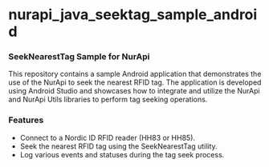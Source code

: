 # nurapi_java_seektag_sample_android
###  SeekNearestTag Sample for NurApi
This repository contains a sample Android application that demonstrates the use of the NurApi to seek the nearest RFID tag. The application is developed using Android Studio and showcases how to integrate and utilize the NurApi and NurApi Utils libraries to perform tag seeking operations.

### Features
- Connect to a Nordic ID RFID reader (HH83 or HH85).
- Seek the nearest RFID tag using the SeekNearestTag utility.
- Log various events and statuses during the tag seek process.
